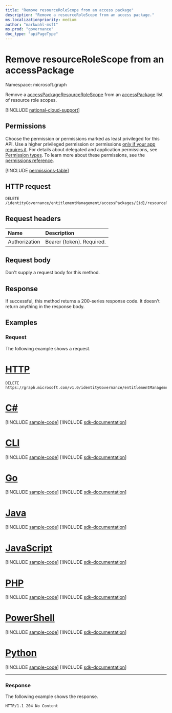 ```yaml
---
title: "Remove resourceRoleScope from an access package"
description: "Remove a resourceRoleScope from an access package."
ms.localizationpriority: medium
author: "markwahl-msft"
ms.prod: "governance"
doc_type: "apiPageType"
---
```


# Remove resourceRoleScope from an accessPackage

Namespace: microsoft.graph

Remove a [accessPackageResourceRoleScope](../resources/accesspackageresourcerolescope.md) from an [accessPackage](../resources/accesspackage.md) list of resource role scopes.

[!INCLUDE [national-cloud-support](../../includes/global-only.md)]

## Permissions

Choose the permission or permissions marked as least privileged for this API. Use a higher privileged permission or permissions [only if your app requires it](/graph/permissions-overview#best-practices-for-using-microsoft-graph-permissions). For details about delegated and application permissions, see [Permission types](/graph/permissions-overview#permission-types). To learn more about these permissions, see the [permissions reference](/graph/permissions-reference).

<!-- { "blockType": "permissions", "name": "accesspackage_delete_resourcerolescopes" } -->
[!INCLUDE [permissions-table](../includes/permissions/accesspackage-delete-resourcerolescopes-permissions.md)]

## HTTP request

<!-- { "blockType": "ignored" } -->

```http
DELETE /identityGovernance/entitlementManagement/accessPackages/{id}/resourceRoleScopes/{id}
```

## Request headers

| Name          | Description   |
|:--------------|:--------------|
| Authorization | Bearer \{token\}. Required. |

## Request body

Don't supply a request body for this method.

## Response

If successful, this method returns a 200-series response code. It doesn't return anything in the response body.

## Examples

### Request

The following example shows a request.

# [HTTP](#tab/http)
<!-- {
  "blockType": "request",
  "name": "delete_accesspackageresourcerolescope_from_accesspackage"
}-->

```http
DELETE https://graph.microsoft.com/v1.0/identityGovernance/entitlementManagement/accessPackages/{id}/resourceRoleScopes/{id}
```

# [C#](#tab/csharp)
[!INCLUDE [sample-code](../includes/snippets/csharp/delete-accesspackageresourcerolescope-from-accesspackage-csharp-snippets.md)]
[!INCLUDE [sdk-documentation](../includes/snippets/snippets-sdk-documentation-link.md)]

# [CLI](#tab/cli)
[!INCLUDE [sample-code](../includes/snippets/cli/delete-accesspackageresourcerolescope-from-accesspackage-cli-snippets.md)]
[!INCLUDE [sdk-documentation](../includes/snippets/snippets-sdk-documentation-link.md)]

# [Go](#tab/go)
[!INCLUDE [sample-code](../includes/snippets/go/delete-accesspackageresourcerolescope-from-accesspackage-go-snippets.md)]
[!INCLUDE [sdk-documentation](../includes/snippets/snippets-sdk-documentation-link.md)]

# [Java](#tab/java)
[!INCLUDE [sample-code](../includes/snippets/java/delete-accesspackageresourcerolescope-from-accesspackage-java-snippets.md)]
[!INCLUDE [sdk-documentation](../includes/snippets/snippets-sdk-documentation-link.md)]

# [JavaScript](#tab/javascript)
[!INCLUDE [sample-code](../includes/snippets/javascript/delete-accesspackageresourcerolescope-from-accesspackage-javascript-snippets.md)]
[!INCLUDE [sdk-documentation](../includes/snippets/snippets-sdk-documentation-link.md)]

# [PHP](#tab/php)
[!INCLUDE [sample-code](../includes/snippets/php/delete-accesspackageresourcerolescope-from-accesspackage-php-snippets.md)]
[!INCLUDE [sdk-documentation](../includes/snippets/snippets-sdk-documentation-link.md)]

# [PowerShell](#tab/powershell)
[!INCLUDE [sample-code](../includes/snippets/powershell/delete-accesspackageresourcerolescope-from-accesspackage-powershell-snippets.md)]
[!INCLUDE [sdk-documentation](../includes/snippets/snippets-sdk-documentation-link.md)]

# [Python](#tab/python)
[!INCLUDE [sample-code](../includes/snippets/python/delete-accesspackageresourcerolescope-from-accesspackage-python-snippets.md)]
[!INCLUDE [sdk-documentation](../includes/snippets/snippets-sdk-documentation-link.md)]

---

### Response

The following example shows the response.

<!-- {
  "blockType": "response",
  "truncated": true
} -->

```http
HTTP/1.1 204 No Content
```
